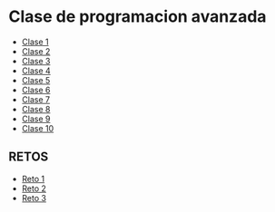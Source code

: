 # Clase de programacion avanzada

- [Clase 1](clase_1/)
- [Clase 2](clase_2/)
- [Clase 3](clase_3/)
- [Clase 4](clase_4/)
- [Clase 5](clase_5/)
- [Clase 6](clase_6/)
- [Clase 7](clase_7/)
- [Clase 8](clase_8/)
- [Clase 9](clase_9/)
- [Clase 10](clase_10/)

## RETOS

- [Reto 1 ](RETOS/RETO(busqueda_de_articulo).ipynb)
- [Reto 2 ](RETOS/RETO(Pedido_a_domicilio).py)
- [Reto 3 ](RETOS/RETO(sistema_de_reservaciones).py)